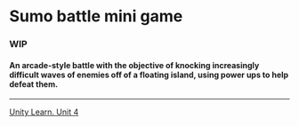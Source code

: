 # Sumo battle mini game

### WIP

#### An arcade-style battle with the objective of knocking increasingly difficult waves of enemies off of a floating island, using power ups to help defeat them.
------
[Unity Learn. Unit 4](https://learn.unity.com/project/unit-4-gameplay-mechanics?uv=2020.3&pathwayId=5f7e17e1edbc2a5ec21a20af&missionId=5f7648a4edbc2a5578eb67df)
